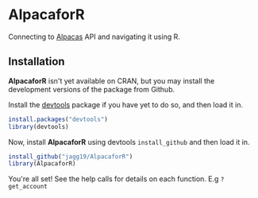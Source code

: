# AlpacaforR
Connecting to [Alpacas](https://alpaca.markets) API and navigating it using R.

## Installation

**AlpacaforR** isn't yet available on CRAN, but you may install the development versions of the package from Github.

Install the [devtools](https://cran.r-project.org/web/packages/devtools/readme/README.html) package if you have yet to do so, and then load it in.

```r
install.packages("devtools")
library(devtools)
```

Now, install **AlpacaforR** using devtools `install_github` and then load it in.

```r
install_github("jagg19/AlpacaforR")
library(AlpacaforR)
```

You're all set! See the help calls for details on each function. E.g `?get_account`